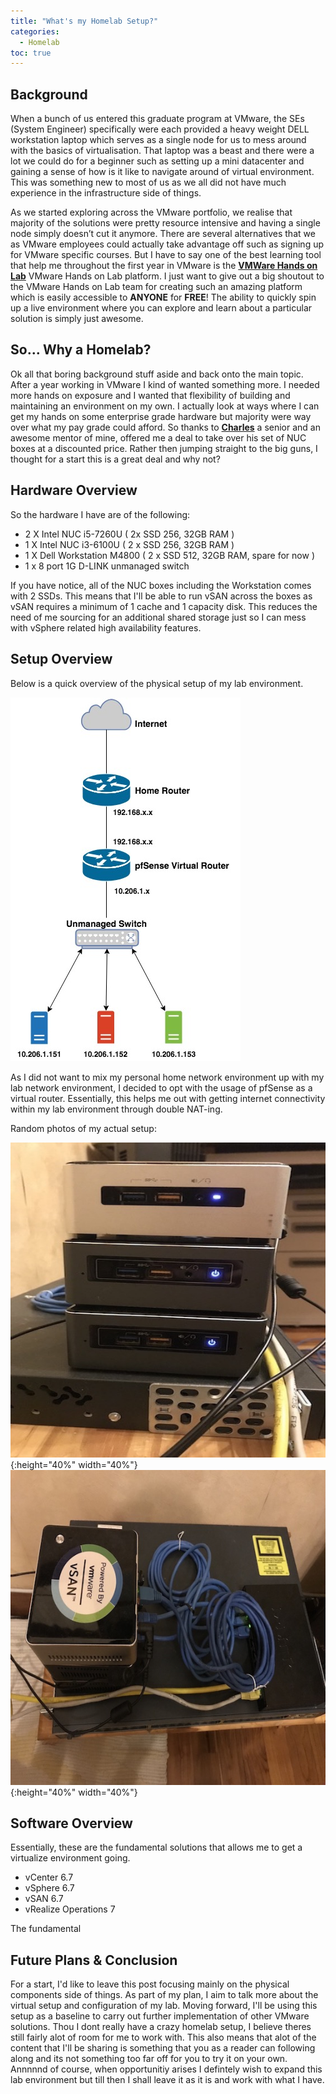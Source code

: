```yaml
---
title: "What's my Homelab Setup?"
categories: 
  - Homelab
toc: true
---
```


## Background
When a bunch of us entered this graduate program at VMware, the SEs (System Engineer) specifically were each provided a heavy weight DELL workstation laptop which serves as a single node for us to mess around with the basics of virtualisation. That laptop was a beast and there were a lot we could do for a beginner such as setting up a mini datacenter and gaining a sense of how is it like to navigate around of virtual environment. This was something new to most of us as we all did not have much experience in the infrastructure side of things.

As we started exploring across the VMware portfolio, we realise that majority of the solutions were pretty resource intensive and having a single node simply doesn’t cut it anymore. There are several alternatives that we as VMware employees could actually take advantage off such as signing up for VMware specific courses. But I have to say one of the best learning tool that help me throughout the first year in VMware is the  **[VMWare Hands on Lab](https://labs.hol.vmware.com)** VMware Hands on Lab platform. I just want to give out a big shoutout to the VMware Hands on Lab team for creating such an amazing platform which is easily accessible to **ANYONE** for **FREE**! The ability to quickly spin up a live environment where you can explore and learn about a particular solution is simply just awesome.

## So… Why a Homelab?
Ok all that boring background stuff aside and back onto the main topic. After a year working in VMware I kind of wanted something more. I needed more hands on exposure and I wanted that flexibility of building and maintaining an environment on my own. I actually look at ways where I can get my hands on some enterprise grade hardware but majority were way over what my pay grade could afford. So thanks to **[Charles](https://www.thinkcharles.net/ )** a senior and an awesome mentor of mine, offered me a deal to take over his set of NUC boxes at a discounted price. Rather then jumping straight to the big guns, I thought for a start this is a great deal and why not?

## Hardware Overview
So the hardware I have are of the following:
* 2 X Intel NUC i5-7260U ( 2x SSD 256, 32GB RAM )
* 1 X Intel NUC i3-6100U ( 2 x SSD 256, 32GB RAM )
* 1 X Dell Workstation M4800 ( 2 x SSD 512, 32GB RAM, spare for now )
* 1 x 8 port 1G D-LINK unmanaged switch

If you have notice, all of the NUC boxes including the Workstation comes with 2 SSDs. This means that I'll be able to run vSAN across the boxes as vSAN requires a minimum of 1 cache and 1 capacity disk. This reduces the need of me sourcing for an additional shared storage just so I can mess with vSphere related high availability features.

## Setup Overview
Below is a quick overview of the physical setup of my lab environment.

![Homelab Overview](/assets/images/homelab/Homelab.jpg "Homelab Overview")

As I did not want to mix my personal home network environment up with my lab network environment, I decided to opt with the usage of pfSense as a virtual router. Essentially, this helps me out with getting internet connectivity within my lab environment through double NAT-ing.

Random photos of my actual setup:

![Homelab Physical 1](/assets/images/homelab/PhysicalSetup1.JPG "Homelab Physical 1"){:height="40%" width="40%"}
![Homelab Physical 2](/assets/images/homelab/PhysicalSetup2.JPG "Homelab Physical 2"){:height="40%" width="40%"}

## Software Overview
Essentially, these are the fundamental solutions that allows me to get a virtualize environment going.
* vCenter 6.7
* vSphere 6.7
* vSAN 6.7
* vRealize Operations 7

The fundamental

## Future Plans & Conclusion
For a start, I'd like to leave this post focusing mainly on the physical components side of things. As part of my plan, I aim to talk more about the virtual setup and configuration of my lab. Moving forward, I'll be using this setup as a baseline to carry out further implementation of other VMware solutions. Thou I dont really have a crazy homelab setup, I believe theres still fairly alot of room for me to work with. This also means that alot of the content that I'll be sharing is something that you as a reader can following along and its not something too far off for you to try it on your own. Annnnnd of course, when opportunitiy arises I defintely wish to expand this lab environment but till then I shall leave it as it is and work with what I have.